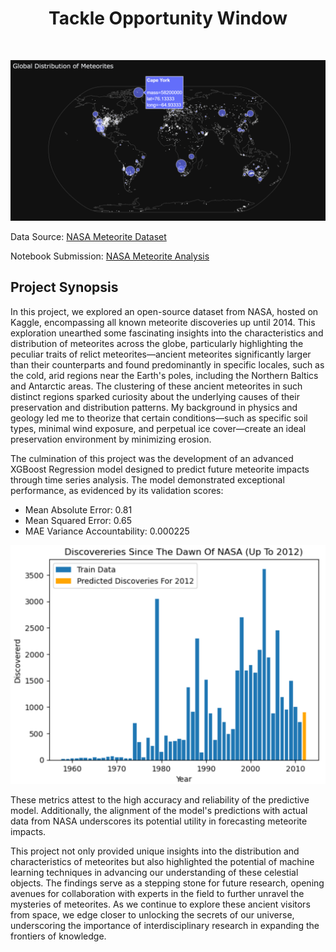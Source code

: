 <center><h1>Tackle Opportunity Window</h1></center>
&nbsp;

![Global Mass Distribution](https://github.com/TaberNater96/Data-Science/blob/main/NASA%20Meteorites/images/Global%20Mass%20Distribution.png?raw=true)

Data Source: [NASA Meteorite Dataset](https://www.kaggle.com/datasets/sujaykapadnis/meteorites-dataset)

Notebook Submission: [NASA Meteorite Analysis](https://www.kaggle.com/code/godragons6/nasa-meteorites-a-comprehensive-overview)

## Project Synopsis

In this project, we explored an open-source dataset from NASA, hosted on Kaggle, encompassing all known meteorite discoveries up until 2014. This exploration unearthed some fascinating insights into the characteristics and distribution of meteorites across the globe, particularly highlighting the peculiar traits of relict meteorites—ancient meteorites significantly larger than their counterparts and found predominantly in specific locales, such as the cold, arid regions near the Earth's poles, including the Northern Baltics and Antarctic areas. The clustering of these ancient meteorites in such distinct regions sparked curiosity about the underlying causes of their preservation and distribution patterns. My background in physics and geology led me to theorize that certain conditions—such as specific soil types, minimal wind exposure, and perpetual ice cover—create an ideal preservation environment by minimizing erosion.

The culmination of this project was the development of an advanced XGBoost Regression model designed to predict future meteorite impacts through time series analysis. The model demonstrated exceptional performance, as evidenced by its validation scores:

- Mean Absolute Error: 0.81
- Mean Squared Error: 0.65
- MAE Variance Accountability: 0.000225

![ML Output](https://github.com/TaberNater96/Data-Science/blob/main/NASA%20Meteorites/images/ML%20Output.png?raw=true)

These metrics attest to the high accuracy and reliability of the predictive model. Additionally, the alignment of the model's predictions with actual data from NASA underscores its potential utility in forecasting meteorite impacts.

This project not only provided unique insights into the distribution and characteristics of meteorites but also highlighted the potential of machine learning techniques in advancing our understanding of these celestial objects. The findings serve as a stepping stone for future research, opening avenues for collaboration with experts in the field to further unravel the mysteries of meteorites. As we continue to explore these ancient visitors from space, we edge closer to unlocking the secrets of our universe, underscoring the importance of interdisciplinary research in expanding the frontiers of knowledge.
